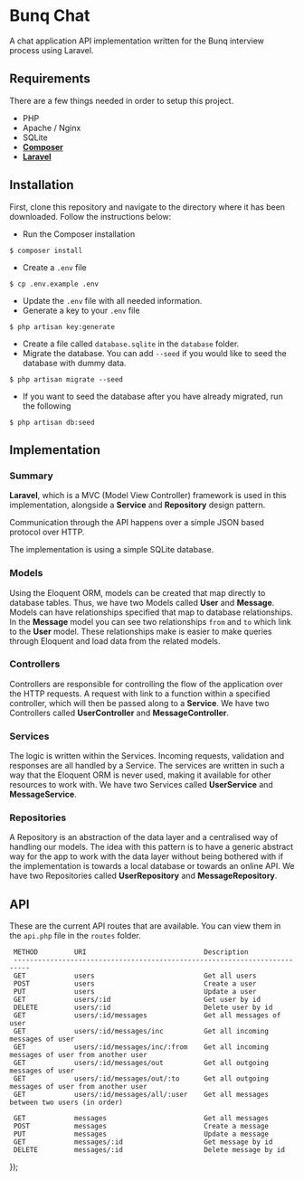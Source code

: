 # Bunq Chat
A chat application API implementation written for the Bunq interview process using Laravel.

## Requirements
There are a few things needed in order to setup this project.
- PHP
- Apache / Nginx
- SQLite
- **[Composer](https://getcomposer.org/)**
- **[Laravel](https://laravel.com/docs/5.6/installation)**

## Installation
First, clone this repository and navigate to the directory where it has been downloaded. Follow the instructions below:

- Run the Composer installation
```jshelllanguage
$ composer install
```
- Create a `.env` file
```jshelllanguage
$ cp .env.example .env 
```
- Update the `.env` file with all needed information.
- Generate a key to your `.env` file
```jshelllanguage
$ php artisan key:generate
```
- Create a file called `database.sqlite` in the `database` folder.
- Migrate the database. You can add `--seed` if you would like to seed the database with dummy data.
```jshelllanguage
$ php artisan migrate --seed
```
- If you want to seed the database after you have already migrated, run the following
```jshelllanguage
$ php artisan db:seed
```

## Implementation

### Summary
**Laravel**, which is a MVC (Model View Controller) framework is used in this implementation, alongside a **Service** and **Repository** design pattern. 

Communication through the API happens over a simple JSON based protocol over HTTP.

The implementation is using a simple SQLite database.

### Models
Using the Eloquent ORM, models can be created that map directly to database tables. Thus, we have two Models called
**User** and **Message**. Models can have relationships specified that map to database relationships. In the **Message** model
you can see two relationships `from` and `to` which link to the **User** model. These relationships make is easier to make queries 
through Eloquent and load data from the related models.

### Controllers
Controllers are responsible for controlling the flow of the application over the HTTP requests. A request with link to a function within a specified controller, which will then be passed along to a **Service**. We have two Controllers called **UserController** and **MessageController**.

### Services
The logic is written within the Services. Incoming requests, validation and responses are all handled by a Service.
The services are written in such a way that the Eloquent ORM is never used, making it available for other resources to 
work with. We have two Services called **UserService** and **MessageService**.

### Repositories
A Repository is an abstraction of the data layer and a centralised way of handling our models. 
The idea with this pattern is to have a generic abstract way for the app to work with the data 
layer without being bothered with if the implementation is towards a local database or towards an online API. 
We have two Repositories called **UserRepository** and **MessageRepository**.

## API
These are the current API routes that are available. You can view them in the `api.php` file in the `routes` folder.
```
 METHOD         URI                             Description
 --------------------------------------------------------------------------
 GET            users                           Get all users
 POST           users                           Create a user
 PUT            users                           Update a user
 GET            users/:id                       Get user by id
 DELETE         users/:id                       Delete user by id
 GET            users/:id/messages              Get all messages of user
 GET            users/:id/messages/inc          Get all incoming messages of user
 GET            users/:id/messages/inc/:from    Get all incoming messages of user from another user
 GET            users/:id/messages/out          Get all outgoing messages of user
 GET            users/:id/messages/out/:to      Get all outgoing messages of user from another user
 GET            users/:id/messages/all/:user    Get all messages between two users (in order)
 
 GET            messages                        Get all messages
 POST           messages                        Create a message
 PUT            messages                        Update a message
 GET            messages/:id                    Get message by id
 DELETE         messages/:id                    Delete message by id
```
});
